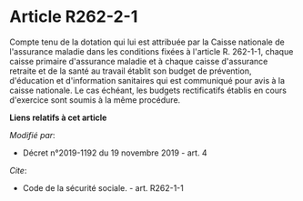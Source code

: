 # Article R262-2-1

Compte tenu de la dotation qui lui est attribuée par la Caisse nationale de l'assurance maladie dans les conditions fixées à
l'article R. 262-1-1, chaque caisse primaire d'assurance maladie et à chaque caisse d'assurance retraite et de la santé au
travail établit son budget de prévention, d'éducation et d'information sanitaires qui est communiqué pour avis à la caisse
nationale. Le cas échéant, les budgets rectificatifs établis en cours d'exercice sont soumis à la même procédure.

**Liens relatifs à cet article**

_Modifié par_:

  - Décret n°2019-1192 du 19 novembre 2019 - art. 4

_Cite_:

  - Code de la sécurité sociale. - art. R262-1-1
